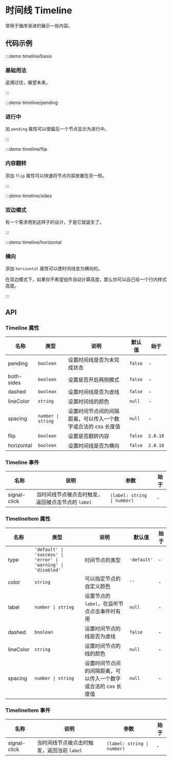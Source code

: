 # 时间线 Timeline

常用于循序渐进的展示一些内容。

## 代码示例

:::demo timeline/basis

### 基础用法

追溯过往，展望未来。

:::

:::demo timeline/pending

### 进行中

加 `pending` 属性可以使最后一个节点显示为进行中。

:::

:::demo timeline/flip

### 内容翻转

添加 `flip` 属性可以快速将节点内容放置在另一侧。

:::

:::demo timeline/sides

### 双边模式

有一个需求用到这样子的设计，于是它就诞生了。

:::

:::demo timeline/horizontal

### 横向

添加 `horizontal` 属性可以使时间线变为横向的。

在双边模式下，如果你不希望组件自动计算高度，那么你可以自己给一个行内样式高度。

:::

## API

### Timeline 属性

| 名称       | 类型               | 说明                                                          | 默认值  | 始于     |
| ---------- | ------------------ | ------------------------------------------------------------- | ------- | -------- |
| pending    | `boolean`          | 设置时间线是否为未完成状态                                    | `false` | -        |
| both-sides | `boolean`          | 设置是否开启两侧模式                                          | `false` | -        |
| dashed     | `boolean`          | 设置时间线是否为虚线                                          | `false` | -        |
| lineColor  | `string`           | 设置时间线的颜色                                              | `null`  | -        |
| spacing    | `number \| string` | 设置时间节点间的间隔距离，可以传入一个数字或合法的 css 长度值 | `null`  | -        |
| flip       | `boolean`          | 设置是否翻转内容                                              | `false` | `2.0.18` |
| horizontal | `boolean`          | 设置时间线是否为横向                                          | `false` | `2.0.18` |

### Timeline 事件

| 名称         | 说明                                               | 参数                        | 始于 |
| ------------ | -------------------------------------------------- | --------------------------- | ---- |
| signal-click | 当时间线节点被点击时触发，返回被点击节点的 `label` | `(label: string \| number)` | -    |

### TimelineItem 属性

| 名称      | 类型                                                           | 说明                                                          | 默认值      | 始于 |
| --------- | -------------------------------------------------------------- | ------------------------------------------------------------- | ----------- | ---- |
| type      | `'default' \| 'success' \| 'error' \| 'warning' \| 'disabled'` | 时间节点的类型                                                | `'default'` | -    |
| color     | `string`                                                       | 可以指定节点的自定义颜色                                      | `''`        | -    |
| label     | `number \| string`                                             | 设置节点的 `label`，在监听节点点击事件时有用                  | `null`      | -    |
| dashed    | `boolean`                                                      | 设置时间节点的线是否为虚线                                    | `false`     | -    |
| lineColor | `string`                                                       | 设置时间节点的线的颜色                                        | `null`      | -    |
| spacing   | `number \| string`                                             | 设置时间节点间的间隔距离，可以传入一个数字或合法的 css 长度值 | `null`      | -    |

### TimelineItem 事件

| 名称         | 说明                                       | 参数                        | 始于 |
| ------------ | ------------------------------------------ | --------------------------- | ---- |
| signal-click | 当时间线节点被点击时触发，返回当前 `label` | `(label: string \| number)` | -    |
